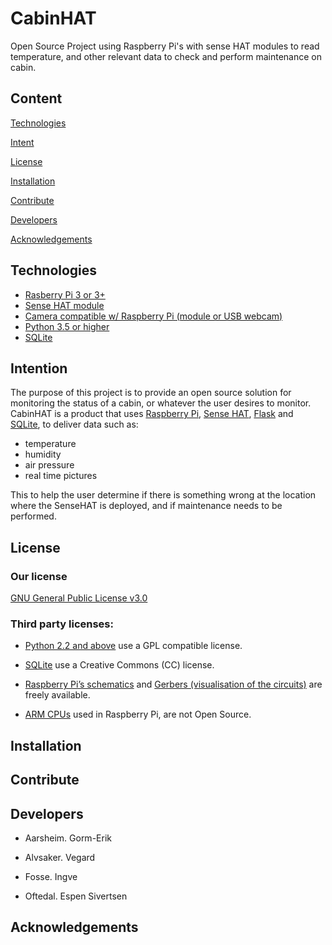 # CabinHAT
Open Source Project using Raspberry Pi's with sense HAT modules to read temperature, and other relevant data to check and perform maintenance on cabin.

## Content

[Technologies](https://github.com/Espen84/CabinHAT#technologies)

[Intent](https://github.com/Espen84/CabinHAT#intent)

[License](https://github.com/Espen84/CabinHAT#license)

[Installation](https://github.com/Espen84/CabinHAT#installation)

[Contribute](https://github.com/Espen84/CabinHAT#contribute)

[Developers](https://github.com/Espen84/CabinHAT#developers)

[Acknowledgements](https://github.com/Espen84/CabinHAT#acknowledgements)

[]()

 
## Technologies
+ [Rasberry Pi 3 or 3+](https://www.raspberrypi.org/products/)
+ [Sense HAT module](https://www.raspberrypi.org/products/sense-hat/)
+ [Camera compatible w/ Raspberry Pi (module or USB webcam)](https://www.raspberrypi.org/products/camera-module-v2/)
+ [Python 3.5 or higher](https://www.python.org/downloads/)
+ [SQLite](https://www.sqlite.org/index.html)
 
## Intention

The purpose of this project is to provide an open source solution for monitoring the status of a cabin, or whatever the user desires to monitor.  CabinHAT is a product that uses [Raspberry Pi](https://www.raspberrypi.org/),
[Sense HAT](https://www.raspberrypi.org/products/sense-hat/),
[Flask](http://flask.pocoo.org/) and 
[SQLite](https://www.sqlite.org/index.html), to deliver data such as:
+ temperature
+ humidity
+ air pressure 
+ real time pictures  

This to help the user determine if there is something wrong at the location where the SenseHAT is deployed, and if maintenance needs to be performed. 

## License

### Our license 
[GNU General Public License v3.0](https://github.com/Espen84/CabinHAT/blob/master/LICENSE)

### Third party licenses:

+ [Python 2.2 and above](https://docs.python.org/3/license.html) use a GPL compatible license.  

+ [SQLite](https://www.sqlite.org/copyright.html) use a Creative Commons (CC) license.

+ [Raspberry Pi’s schematics](https://www.raspberrypi.org/app/uploads/2012/04/Raspberry-Pi-Schematics-R1.0.pdf) and 
  [Gerbers (visualisation of the circuits)](https://www.raspberrypi.org/blog/final-pcb-artwork/) are freely available.

+ [ARM CPUs](https://www.raspberrypi.org/documentation/faqs/) used in Raspberry Pi, are not Open Source. 

 
## Installation

## Contribute

## Developers 

+ Aarsheim. Gorm-Erik

+ Alvsaker. Vegard

+ Fosse. Ingve

+ Oftedal. Espen Sivertsen

## Acknowledgements 


